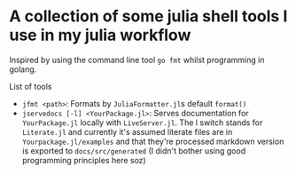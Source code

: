 # A collection of some julia shell tools I use in my julia workflow

Inspired by using the command line tool `go fmt` whilst programming in golang.

List of tools
- `jfmt <path>`: Formats <path> by `JuliaFormatter.jl`s default `format()`
- `jservedocs [-l] <YourPackage.jl>`: Serves documentation for `YourPackage.jl` locally with `LiveServer.jl`. The l switch stands for `Literate.jl` and currently it's assumed literate files are in `Yourpackage.jl/examples` and that they're processed markdown version is exported to `docs/src/generated` (I didn't bother using good programming principles here soz)
